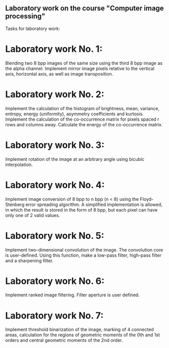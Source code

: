 ## Laboratory work on the course "Computer image processing"

Tasks for laboratory work:

# Laboratory work No. 1:
Blending two 8 bpp images of the same size using the third 8 bpp image as the alpha channel. Implement mirror image pixels relative to the vertical axis, horizontal axis, as well as image transposition.

# Laboratory work No. 2:
Implement the calculation of the histogram of brightness, mean, variance, entropy, energy (uniformity), asymmetry coefficients and kurtosis. Implement the calculation of the co-occurrence matrix for pixels spaced r rows and columns away. Calculate the energy of the co-occurrence matrix.

# Laboratory work No. 3:
Implement rotation of the image at an arbitrary angle using bicubic interpolation.

# Laboratory work No. 4:
Implement image conversion of 8 bpp to n bpp (n < 8) using the Floyd-Stenberg error spreading algorithm. A simplified implementation is allowed, in which the result is stored in the form of 8 bpp, but each pixel can have only one of 2 valid values.

# Laboratory work No. 5:
Implement two-dimensional convolution of the image. The convolution core is user-defined. Using this function, make a low-pass filter, high-pass filter and a sharpening filter.

# Laboratory work No. 6:
Implement ranked image filtering. Filter aperture is user defined.

# Laboratory work No. 7:
Implement threshold binarization of the image, marking of 4 connected areas, calculation for the regions of geometric moments of the 0th and 1st orders and central geometric moments of the 2nd order.
